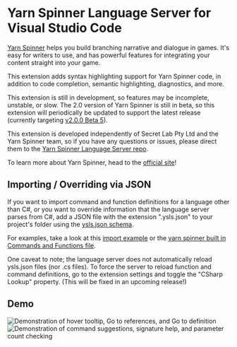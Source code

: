 # Yarn Spinner Language Server for Visual Studio Code

[Yarn Spinner](https://yarnspinner.dev) helps you build branching narrative and dialogue in games. It's easy for writers to use, and has powerful features for integrating your content straight into your game.

This extension adds syntax highlighting support for Yarn Spinner code, in addition to code completion, semantic highlighting, diagnostics, and more. 

This extension is still in development, so features may be incomplete, unstable, or slow. The 2.0 version of Yarn Spinner is still in beta, so this extension will periodically be updated to support the latest release (currently targeting [v2.0.0 Beta 5](https://github.com/YarnSpinnerTool/YarnSpinner/releases/tag/v2.0.0-beta5)).

This extension is developed independently of Secret Lab Pty Ltd and the Yarn Spinner team, so if you have any questions or issues, please direct them to the [Yarn Spinner Language Server repo](https://github.com/pappleby/YarnSpinnerLanguageServer).

To learn more about Yarn Spinner, head to the [official site](https://yarnspinner.dev)!

## Importing / Overriding via JSON
If you want to import command and function definitions for a language other than C#, or you want to override information that the language server parses from C#, add a JSON file with the extension ".ysls.json" to your project's folder using the [ysls.json schema](/LanguageServer/src/Server/Documentation/ysls.schema.json). 

For examples, take a look at this [import example](/LanguageServer/ImportExample.ysls.json) or the [yarn spinner built in Commands and Functions file](/LanguageServer/src/Server/Documentation/BuiltInFunctionsAndCommands.ysls.json). 

One caveat to note; the language server does not automatically reload ysls.json files (nor .cs files). To force the server to reload function and command definitions, go to the extension settings and toggle the "CSharp Lookup" property. (This will be fixed in an upcoming release!)

## Demo
<img src="https://user-images.githubusercontent.com/408888/133907128-ab3fe7a3-b2cf-4ce6-98d7-65f048fbae1f.gif" alt="Demonstration of hover tooltip, Go to references, and Go to definition" />

<img src="https://user-images.githubusercontent.com/408888/133907396-9cabe05b-bdf8-44d3-a8df-6e44e55fab98.gif" alt="Demonstration of command suggestions, signature help, and parameter count checking" />
